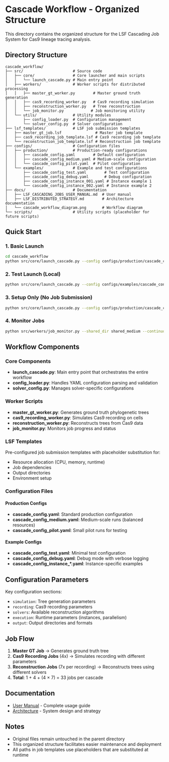 # Cascade Workflow - Organized Structure

This directory contains the organized structure for the LSF Cascading Job System for Cas9 lineage tracing analysis.

## Directory Structure

```
cascade_workflow/
├── src/                      # Source code
│   ├── core/                 # Core launcher and main scripts
│   │   └── launch_cascade.py # Main entry point
│   ├── workers/              # Worker scripts for distributed processing
│   │   ├── master_gt_worker.py        # Master ground truth generation
│   │   ├── cas9_recording_worker.py   # Cas9 recording simulation
│   │   ├── reconstruction_worker.py   # Tree reconstruction
│   │   └── job_monitor.py            # Job monitoring utility
│   └── utils/                # Utility modules
│       ├── config_loader.py  # Configuration management
│       └── solver_config.py  # Solver configuration
├── lsf_templates/            # LSF job submission templates
│   ├── master_gt_job.lsf               # Master job template
│   ├── cas9_recording_job_template.lsf # Cas9 recording job template
│   └── reconstruction_job_template.lsf # Reconstruction job template
├── configs/                  # Configuration files
│   ├── production/           # Production-ready configurations
│   │   ├── cascade_config.yaml        # Default configuration
│   │   ├── cascade_config_medium.yaml # Medium-scale configuration
│   │   └── cascade_config_pilot.yaml  # Pilot configuration
│   └── examples/             # Example and test configurations
│       ├── cascade_config_test.yaml        # Test configuration
│       ├── cascade_config_debug.yaml       # Debug configuration
│       ├── cascade_config_instance_001.yaml # Instance example 1
│       └── cascade_config_instance_002.yaml # Instance example 2
├── docs/                     # Documentation
│   ├── LSF_CASCADING_JOBS_USER_MANUAL.md  # User manual
│   ├── LSF_DISTRIBUTED_STRATEGY.md        # Architecture documentation
│   └── cascade_workflow_diagram.png       # Workflow diagram
└── scripts/                  # Utility scripts (placeholder for future scripts)
```

## Quick Start

### 1. Basic Launch
```bash
cd cascade_workflow
python src/core/launch_cascade.py --config configs/production/cascade_config.yaml
```

### 2. Test Launch (Local)
```bash
python src/core/launch_cascade.py --config configs/examples/cascade_config_test.yaml --local_test
```

### 3. Setup Only (No Job Submission)
```bash
python src/core/launch_cascade.py --config configs/production/cascade_config.yaml --setup_only
```

### 4. Monitor Jobs
```bash
python src/workers/job_monitor.py --shared_dir shared_medium --continuous
```

## Workflow Components

### Core Components
- **launch_cascade.py**: Main entry point that orchestrates the entire workflow
- **config_loader.py**: Handles YAML configuration parsing and validation
- **solver_config.py**: Manages solver-specific configurations

### Worker Scripts
- **master_gt_worker.py**: Generates ground truth phylogenetic trees
- **cas9_recording_worker.py**: Simulates Cas9 recording on cells
- **reconstruction_worker.py**: Reconstructs trees from Cas9 data
- **job_monitor.py**: Monitors job progress and status

### LSF Templates
Pre-configured job submission templates with placeholder substitution for:
- Resource allocation (CPU, memory, runtime)
- Job dependencies
- Output directories
- Environment setup

### Configuration Files

#### Production Configs
- **cascade_config.yaml**: Standard production configuration
- **cascade_config_medium.yaml**: Medium-scale runs (balanced resources)
- **cascade_config_pilot.yaml**: Small pilot runs for testing

#### Example Configs
- **cascade_config_test.yaml**: Minimal test configuration
- **cascade_config_debug.yaml**: Debug mode with verbose logging
- **cascade_config_instance_*.yaml**: Instance-specific examples

## Configuration Parameters

Key configuration sections:
- `simulation`: Tree generation parameters
- `recording`: Cas9 recording parameters
- `solvers`: Available reconstruction algorithms
- `execution`: Runtime parameters (instances, parallelism)
- `output`: Output directories and formats

## Job Flow

1. **Master GT Job** → Generates ground truth tree
2. **Cas9 Recording Jobs** (4x) → Simulates recording with different parameters
3. **Reconstruction Jobs** (7x per recording) → Reconstructs trees using different solvers
4. **Total**: 1 + 4 + (4 × 7) = 33 jobs per cascade

## Documentation

- [User Manual](docs/LSF_CASCADING_JOBS_USER_MANUAL.md) - Complete usage guide
- [Architecture](docs/LSF_DISTRIBUTED_STRATEGY.md) - System design and strategy

## Notes

- Original files remain untouched in the parent directory
- This organized structure facilitates easier maintenance and deployment
- All paths in job templates use placeholders that are substituted at runtime